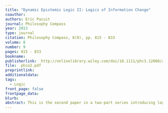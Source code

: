 ```yaml
---
title: "Dynamic Epistemic Logic II: Logics of Information Change"
coauthor: 
authors: Eric Pacuit
journal: Philosophy Compass
year: 2013
type: journal
citation: Philosophy Compass, 8(9), pp. 815 - 833
volume: 8
number: 9
pages: 815 - 833
bookname:
publisherlink:  http://onlinelibrary.wiley.com/doi/10.1111/phc3.12060/abstract
file:  phco2.pdf
preprintlink: 
additionaldata:
tags: 
  - Logic
front_page: false
frontpage_data:  
blurb: 
abstract: This is the second paper in a two-part series introducing logics for reasoning about the dynamics of knowledge and beliefs. Part I introduced different logical systems that can be used to reason about the knowledge and beliefs of a group of agents. In this second paper, I show how to adapt these logical systems to reason about the knowledge and beliefs of a group of agents during the course of a social interaction or rational inquiry. Inference, communication and observation are typical examples of informative events, which have been subjected to a logical analysis. The main goal of this article is to introduce the key conceptual and technical issues that drive much of the research in this area.
---
```

    

